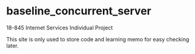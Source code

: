 # baseline_concurrent_server

18-845 Internet Services
Individual Project

This site is only used to store code and learning memo for easy checking later.
